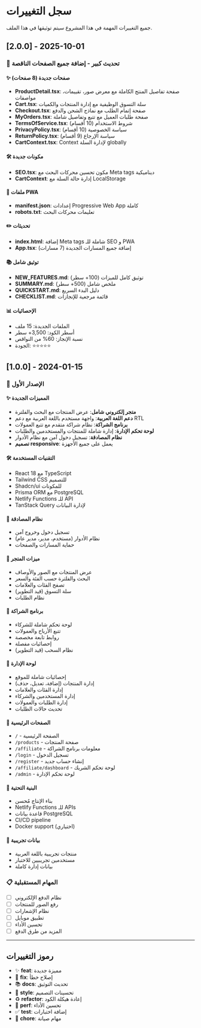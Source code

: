 # سجل التغييرات

جميع التغييرات المهمة في هذا المشروع سيتم توثيقها في هذا الملف.

## [2.0.0] - 2025-10-01

### 🎉 تحديث كبير - إضافة جميع الصفحات الناقصة

#### ✨ صفحات جديدة (8 صفحات)

- **ProductDetail.tsx**: صفحة تفاصيل المنتج الكاملة مع معرض صور، تقييمات، مواصفات
- **Cart.tsx**: سلة التسوق الوظيفية مع إدارة المنتجات والكميات
- **Checkout.tsx**: صفحة إتمام الطلب مع نماذج الشحن والدفع
- **MyOrders.tsx**: صفحة طلبات العميل مع تتبع وتفاصيل شاملة
- **TermsOfService.tsx**: شروط الاستخدام (10 أقسام)
- **PrivacyPolicy.tsx**: سياسة الخصوصية (10 أقسام)
- **ReturnPolicy.tsx**: سياسة الإرجاع (9 أقسام)
- **CartContext.tsx**: Context لإدارة السلة globally

#### 🛠️ مكونات جديدة

- **SEO.tsx**: مكون تحسين محركات البحث مع Meta tags ديناميكية
- **CartContext**: إدارة حالة السلة مع LocalStorage

#### 📱 ملفات PWA

- **manifest.json**: إعدادات Progressive Web App كاملة
- **robots.txt**: تعليمات محركات البحث

#### ✏️ تحديثات

- **index.html**: إضافة Meta tags شاملة للـ SEO و PWA
- **App.tsx**: إضافة جميع المسارات الجديدة (7 مسارات)

#### 📚 توثيق شامل

- **NEW_FEATURES.md**: توثيق كامل للميزات (100+ سطر)
- **SUMMARY.md**: ملخص شامل (500+ سطر)
- **QUICKSTART.md**: دليل البدء السريع
- **CHECKLIST.md**: قائمة مرجعية للإنجازات

#### 📊 الإحصائيات

- الملفات الجديدة: 15 ملف
- أسطر الكود: 3,500+ سطر
- نسبة الإنجاز: 60% من النواقص
- الجودة: ⭐⭐⭐⭐⭐

## [1.0.0] - 2024-01-15

### 🎉 الإصدار الأول

#### ✨ المميزات الجديدة

- **متجر إلكتروني شامل**: عرض المنتجات مع البحث والفلترة
- **دعم اللغة العربية**: واجهة مستخدم باللغة العربية مع دعم RTL
- **برنامج الشراكة**: نظام شراكة متقدم مع تتبع العمولات
- **لوحة تحكم الإدارة**: إدارة شاملة للمنتجات والمستخدمين والطلبات
- **نظام المصادقة**: تسجيل دخول آمن مع نظام الأدوار
- **تصميم responsive**: يعمل على جميع الأجهزة

#### 🛠️ التقنيات المستخدمة

- React 18 مع TypeScript
- Tailwind CSS للتصميم
- Shadcn/ui للمكونات
- Prisma ORM مع PostgreSQL
- Netlify Functions للـ API
- TanStack Query لإدارة البيانات

#### 🔐 نظام المصادقة

- تسجيل دخول وخروج آمن
- نظام الأدوار (مستخدم، مدير، مدير عام)
- حماية المسارات والصفحات

#### 🛒 ميزات المتجر

- عرض المنتجات مع الصور والأوصاف
- البحث والفلترة حسب الفئة والسعر
- تصفح الفئات والعلامات
- سلة التسوق (قيد التطوير)
- نظام الطلبات

#### 🤝 برنامج الشراكة

- لوحة تحكم شاملة للشركاء
- تتبع الأرباح والعمولات
- روابط تابعة مخصصة
- إحصائيات مفصلة
- نظام السحب (قيد التطوير)

#### 👑 لوحة الإدارة

- إحصائيات شاملة للموقع
- إدارة المنتجات (إضافة، تعديل، حذف)
- إدارة الفئات والعلامات
- إدارة المستخدمين والشركاء
- إدارة الطلبات والعمولات
- تحديث حالات الطلبات

#### 📱 الصفحات الرئيسية

- `/` - الصفحة الرئيسية
- `/products` - صفحة المنتجات
- `/affiliate` - معلومات برنامج الشراكة
- `/login` - تسجيل الدخول
- `/register` - إنشاء حساب جديد
- `/affiliate/dashboard` - لوحة تحكم الشريك
- `/admin` - لوحة تحكم الإدارة

#### 🔧 البنية التحتية

- بناء الإنتاج مُحسن
- Netlify Functions للـ APIs
- قاعدة بيانات PostgreSQL
- CI/CD pipeline
- Docker support (اختياري)

#### 🧪 بيانات تجريبية

- منتجات تجريبية باللغة العربية
- مستخدمين تجريبيين للاختبار
- بيانات إدارة كاملة

### 📋 المهام المستقبلية

- [ ] نظام الدفع الإلكتروني
- [ ] رفع الصور للمنتجات
- [ ] نظام الإشعارات
- [ ] تطبيق موبايل
- [ ] تحسين الأداء
- [ ] المزيد من طرق الدفع

---

## رموز التغييرات

- ✨ **feat**: مميزة جديدة
- 🐛 **fix**: إصلاح خطأ
- 📚 **docs**: تحديث التوثيق
- 🎨 **style**: تحسينات التصميم
- ♻️ **refactor**: إعادة هيكلة الكود
- 🚀 **perf**: تحسين الأداء
- ✅ **test**: إضافة اختبارات
- 🔧 **chore**: مهام صيانة
